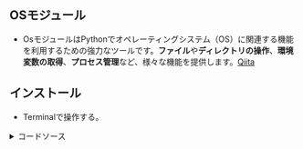 ## OSモジュール
- OsモジュールはPythonでオペレーティングシステム（OS）に関連する機能を利用するための強力なツールです。**ファイル**や**ディレクトリの操作**、**環境変数の取得**、**プロセス管理**など、様々な機能を提供します。[Qiita](https://qiita.com/automation2025/items/19568653742a64b28f65)

## インストール
- Terminalで操作する。
<details><summary>コードソース</summary>
```py
import os

 # osモジュールの関数を使用
current_dir = os.getcw()
print(f'現在のディレクトリ: {current_dir}')
```

</details>

## ディレクトリの操作